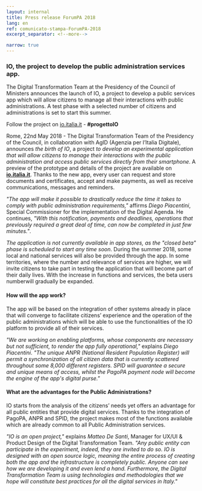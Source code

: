 ```yaml
---
layout: internal
title: Press release ForumPA 2018
lang: en
ref: comunicato-stampa-ForumPA-2018
excerpt_separator: <!--more-->

narrow: true
---
```


### IO, the project to develop the public administration services app.

The Digital Transformation Team at the Presidency of the Council of Ministers announces the launch of IO, a project to develop a public services app which will allow citizens to manage all their interactions with public administrations. A test phase  with a selected number of citizens and administrations is set to start this summer.

Follow the project on [io.italia.it](https://io.italia.it) - **#progettoIO**

Rome, 22nd May 2018 -  The Digital Transformation Team of the Presidency of the Council, in collaboration with AgID (Agenzia per l’Italia Digitale), announces *the birth of IO*, a project *to develop an experimental application that will allow citizens to manage their interactions with the public administration and access public services directly from their smartphone*. A preview of the prototype and details of the project are available on <a  href="https://io.italia.it"><b>io.italia.it</b></a>. Thanks to the new app, every user can request and store documents and certificates, accept and make payments, as well as receive communications, messages and reminders.

<!--more-->

_"The app will make it possible to drastically reduce the time it takes to comply with public administration requirements,"_ affirms *Diego Piacentini*, Special Commissioner for the implementation of the Digital Agenda. He continues, _"With this notification, payments and deadlines, operations that previously required a great deal of time, can now be completed in just few minutes."_.

*The application is not currently available in app stores, as the "closed beta" phase is scheduled to start any time soon*. During the  summer 2018, some local and national services will also be provided through the app. In some territories, where the number and relevance of services are higher, we will invite citizens to take part in testing the application that will become part of their daily lives. With the increase in functions and services, the beta users numberwill gradually be expanded.

#### How will the app work?

The app will be based on the integration of other systems already in place that will converge to facilitate citizens’ experience and the operation of the public administrations which will be able to use the functionalities of the IO platform to provide all of their services.

_"We are working on enabling platforms, whose components are necessary but not sufficient, to render the app fully operational,"_ explains *Diego Piacentini*. _"The unique ANPR (National Resident Population Register) will permit a synchronization of all citizen data that is currently scattered throughout some 8,000 different registers. SPID will guarantee a secure and unique means of access, whilst the PagoPA payment node will become the engine of the app's digital purse."_

#### What are the advantages for the Public Administrations?

IO starts from the analysis of the citizens’ needs yet offers an advantage for all public entities that provide digital services. Thanks to the integration of PagoPA, ANPR and SPID, the project makes most of the functions available which are already  common to all Public Administration services.

_"IO is an open project,"_ explains *Matteo De Santi*, Manager for UX/UI & Product Design of the Digital Transformation Team. _"Any public entity can participate in the experiment, indeed, they are invited to do so. IO is designed with an open source logic, meaning the entire process of creating both the app and the infrastructure is completely public. Anyone can see how we are developing it and even lend a hand. Furthermore, the Digital Transformation Team is using technologies and methodologies that we hope will constitute best practices for all the digital services in Italy."_
